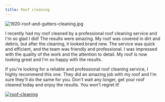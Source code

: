 ```yaml
---
title: Roof cleaning
---
```


![1920-roof-and-gutters-cleaning.jpg](/1920-roof-and-gutters-cleaning.jpg)

I recently had my roof cleaned by a professional roof cleaning service and I'm so glad I did! The results were amazing. My roof was covered in dirt and debris, but after the cleaning, it looked brand new. The service was quick and efficient, and the team was friendly and professional. I was impressed with the quality of the work and the attention to detail. My roof is now looking great and I'm so happy with the results.

If you're looking for a reliable and professional roof cleaning service, I highly recommend this one. They did an amazing job with my roof and I'm sure they'll do the same for you. Don't wait any longer, get your roof cleaned today and enjoy the results. You won't regret it!

[![roof-cleaning](<https://dabuttonfactory.com/button.png?t=CHECK+SERVICE&f=Noto+Sans-Bold&ts=26&tc=fff&hp=45&vp=20&c=11&bgt=unicolored&bgc=4bd42f>)](<https://www.bark.com/?a_aid=5d2d0e83cdc3>)